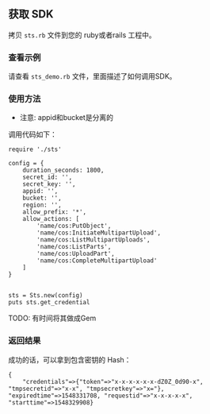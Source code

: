 ## 获取 SDK

拷贝 `sts.rb` 文件到您的 ruby或者rails  工程中。

### 查看示例

请查看 `sts_demo.rb` 文件，里面描述了如何调用SDK。

### 使用方法

* 注意: appid和bucket是分离的

调用代码如下：

```
require './sts'

config = {
    duration_seconds: 1800,
    secret_id: '',
    secret_key: '',
    appid: '',
    bucket: '',
    region: '',
    allow_prefix: '*',
    allow_actions: [
        'name/cos:PutObject',
        'name/cos:InitiateMultipartUpload',
        'name/cos:ListMultipartUploads',
        'name/cos:ListParts',
        'name/cos:UploadPart',
        'name/cos:CompleteMultipartUpload'
    ]
}


sts = Sts.new(config)
puts sts.get_credential

```

TODO: 有时间将其做成Gem


### 返回结果

成功的话，可以拿到包含密钥的 Hash：

```
{
    "credentials"=>{"token"=>"x-x-x-x-x-x-dZ0Z_0d90-x", "tmpsecretid"=>"x-x", "tmpsecretkey"=>"x="}, "expiredtime"=>1548331708, "requestid"=>"x-x-x-x-x", "starttime"=>1548329908}
```



